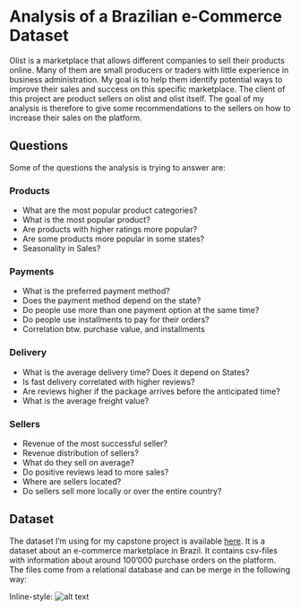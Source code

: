 # Analysis of a Brazilian e-Commerce Dataset
Olist is a marketplace that allows different companies to sell their products online. Many of them are small producers or traders with little experience in business administration. My goal is to help them identify potential ways to improve their sales and success on this specific marketplace. The client of this project are product sellers on olist and olist itself. The goal of my analysis is therefore to give some recommendations to the sellers on how to increase their sales on the platform.

## Questions
Some of the questions the analysis is trying to answer are:
### Products
* What are the most popular product categories?
* What is the most popular product?
* Are products with higher ratings more popular?
* Are some products more popular in some states?
* Seasonality in Sales?

### Payments
* What is the preferred payment method?
* Does the payment method depend on the state?
* Do people use more than one payment option at the same time?
* Do people use installments to pay for their orders?
* Correlation btw. purchase value, and installments

### Delivery
* What is the average delivery time? Does it depend on States?
* Is fast delivery correlated with higher reviews?
* Are reviews higher if the package arrives before the anticipated time?
* What is the average freight value?

### Sellers
* Revenue of the most successful seller?
* Revenue distribution of sellers?
* What do they sell on average?
* Do positive reviews lead to more sales?
* Where are sellers located?
* Do sellers sell more locally or over the entire country?

## Dataset
The dataset I’m using for my capstone project is available [here](https://www.kaggle.com/olistbr/brazilian-ecommerce). It is a dataset about an e-commerce marketplace in Brazil. It contains csv-files with information about around 100’000 purchase orders on the platform. The files come from a relational database and can be merge in the following way:

Inline-style: 
![alt text](https://i.imgur.com/HRhd2Y0.png "Logo Title Text 1")
